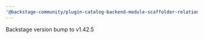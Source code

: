 ```yaml
---
'@backstage-community/plugin-catalog-backend-module-scaffolder-relation-processor': minor
---
```


Backstage version bump to v1.42.5

